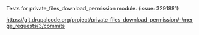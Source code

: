 Tests for private_files_download_permission module. (issue: 3291881)

https://git.drupalcode.org/project/private_files_download_permission/-/merge_requests/3/commits
